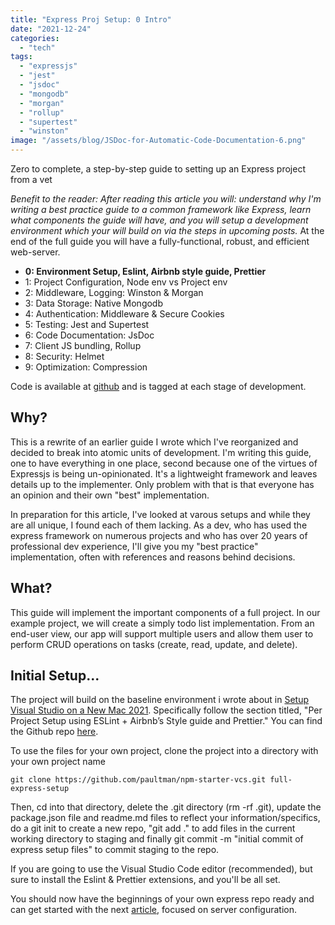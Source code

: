 ```yaml
---
title: "Express Proj Setup: 0 Intro"
date: "2021-12-24"
categories: 
  - "tech"
tags: 
  - "expressjs"
  - "jest"
  - "jsdoc"
  - "mongodb"
  - "morgan"
  - "rollup"
  - "supertest"
  - "winston"
image: "/assets/blog/JSDoc-for-Automatic-Code-Documentation-6.png"
---
```


Zero to complete, a step-by-step guide to setting up an Express project from a vet

_Benefit to the reader: After reading this article you will: understand why I'm writing a best practice guide to a common framework like Express, learn what components the guide will have, and you will setup a development environment which your will build on via the steps in upcoming posts._ At the end of the full guide you will have a fully-functional, robust, and efficient web-server.

- **0: Environment Setup, Eslint, Airbnb style guide, Prettier**
- 1: Project Configuration, Node env vs Project env
- 2: Middleware, Logging: Winston & Morgan
- 3: Data Storage: Native Mongodb
- 4: Authentication: Middleware & Secure Cookies
- 5: Testing: Jest and Supertest
- 6: Code Documentation: JsDoc
- 7: Client JS bundling, Rollup
- 8: Security: Helmet
- 9: Optimization: Compression

Code is available at [github](https://github.com/paultman/full-express-setup) and is tagged at each stage of development.

## Why?

This is a rewrite of an earlier guide I wrote which I've reorganized and decided to break into atomic units of development. I'm writing this guide, one to have everything in one place, second because one of the virtues of Expressjs is being un-opinionated. It's a lightweight framework and leaves details up to the implementer. Only problem with that is that everyone has an opinion and their own "best" implementation.

In preparation for this article, I've looked at varous setups and while they are all unique, I found each of them lacking. As a dev, who has used the express framework on numerous projects and who has over 20 years of professional dev experience, I'll give you my "best practice" implementation, often with references and reasons behind decisions.

## What?

This guide will implement the important components of a full project. In our example project, we will create a simply todo list implementation. From an end-user view, our app will support multiple users and allow them user to perform CRUD operations on tasks (create, read, update, and delete).

## Initial Setup...

The project will build on the baseline environment i wrote about in [Setup Visual Studio on a New Mac 2021](https://www.paultman.com/setup-visual-studio-code-on-a-new-mac-2021/). Specifically follow the section titled, "Per Project Setup using ESLint + Airbnb’s Style guide and Prettier." You can find the Github repo [here](https://github.com/paultman/npm-starter-vcs).

To use the files for your own project, clone the project into a directory with your own project name

```
git clone https://github.com/paultman/npm-starter-vcs.git full-express-setup
```

Then, cd into that directory, delete the .git directory (rm -rf .git), update the package.json file and readme.md files to reflect your information/specifics, do a git init to create a new repo, "git add ." to add files in the current working directory to staging and finally git commit -m "initial commit of express setup files" to commit staging to the repo.

If you are going to use the Visual Studio Code editor (recommended), but sure to install the Eslint & Prettier extensions, and you'll be all set.

You should now have the beginnings of your own express repo ready and can get started with the next [article](https://paultman.wordpress.com/express-proj-setup-1-proj-configuration/), focused on server configuration.
